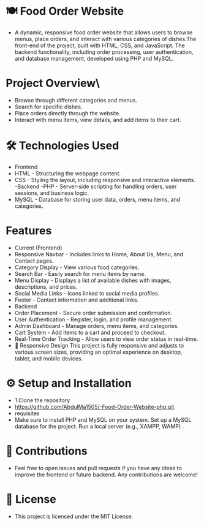 # 🍽️ Food Order Website
- A dynamic, responsive food order website that allows users to browse menus, place orders, and interact with various categories of dishes.The front-end of the project, built with HTML, CSS, and JavaScript. The backend functionality, including order processing, user authentication, and database management,  developed using PHP and MySQL.

# Project Overview\
- Browse through different categories and menus.
- Search for specific dishes.
- Place orders directly through the website.
- Interact with menu items, view details, and add items to their cart.
# 🛠️ Technologies Used
- Frontend
- HTML - Structuring the webpage content.
- CSS - Styling the layout, including responsive and interactive elements.
-Backend
-PHP - Server-side scripting for handling orders, user sessions, and business logic.
- MySQL - Database for storing user data, orders, menu items, and categories.

# Features
- Current (Frontend)
- Responsive Navbar - Includes links to Home, About Us, Menu, and Contact pages.
- Category Display - View various food categories.
- Search Bar - Easily search for menu items by name.
- Menu Display - Displays a list of available dishes with images, descriptions, and prices.
- Social Media Links - Icons linked to social media profiles.
- Footer - Contact information and additional links.
- Backend
- Order Placement - Secure order submission and confirmation.
- User Authentication - Register, login, and profile management.
- Admin Dashboard - Manage orders, menu items, and categories.
- Cart System - Add items to a cart and proceed to checkout.
- Real-Time Order Tracking - Allow users to view order status in real-time.
- 📏 Responsive Design
This project is fully responsive and adjusts to various screen sizes, providing an optimal experience on desktop, tablet, and mobile devices.
# ⚙️ Setup and Installation
- 1.Clone the repository
- https://github.com/AbdulMa1505/-Food-Order-Website-php.git
 - requisites
 - Make sure to install PHP and MySQL on your system.
Set up a MySQL database for the project.
Run a local server (e.g., XAMPP, WAMP) .
# 🤝 Contributions
- Feel free to open issues and pull requests if you have any ideas to improve the frontend or future backend. Any contributions are welcome!
# 📜 License
- This project is licensed under the MIT License.

